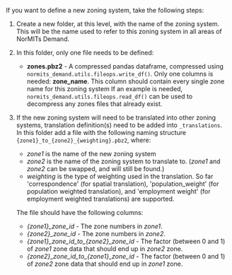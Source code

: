 If you want to define a new zoning system, take the following steps:

1. Create a new folder, at this level, with the name of the zoning system.
   This will be the name used to refer to this zoning system in all areas of
   NorMITs Demand.
   
2. In this folder, only one file needs to be defined:
    * **zones.pbz2** - A compressed pandas dataframe, compressed 
    using `normits_demand.utils.fileops.write_df()`.
    Only one columns is needed: **zone_name**.
    This column should contain every single zone name for this zoning system
    If an example is needed, `normits_demand.utils.fileops.read_df()`
    can be used to decompress any zones files that already exist.
    
3. If the new zoning system will need to be translated into other zoning
   systems, translation definition(s) need to be added into `_translations`.
   In this folder add a file with the following naming structure
   `{zone1}_to_{zone2}_{weighting}.pbz2`, where:
   * _zone1_ is the name of the new zoning system
   * _zone2_ is the name of the zoning system to translate to. (_zone1_ and
     _zone2_ can be swapped, and will still be found.)
   * _weighting_ is the type of weighting used in the translation. So far
     'correspondence' (for spatial translation), 'population_weight' (for 
     population weighted translation), and 'employment weight' (for 
     employment weighted translations) are supported.
    
   The file should have the following columns:
   * _{zone1}\_zone_id_ - The zone numbers in _zone1_.
   * _{zone2}\_zone_id_ - The zone numbers in _zone2_.
   * _{zone1}\_zone_id_to\_{zone2}\_zone_id_ - The factor (between 0 and 1)
     of _zone1_ zone data that should end up in _zone2_ zone.
   * _{zone2}\_zone_id_to\_{zone1}\_zone_id_ - The factor (between 0 and 1)
     of _zone2_ zone data that should end up in _zone1_ zone.
   
